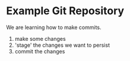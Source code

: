 # Example Git Repository

We are learning how to make commits.

1. make some changes
2. 'stage' the changes we want to persist
3. commit the changes